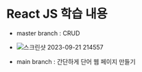 # React JS 학습 내용 
* master branch : CRUD

* ![스크린샷 2023-09-21 214557](https://github.com/user-attachments/assets/e94fa825-d90f-458c-aa33-3d7ebe605a78)

* main branch : 간단하게 단어 웹 페이지 만들기

  
